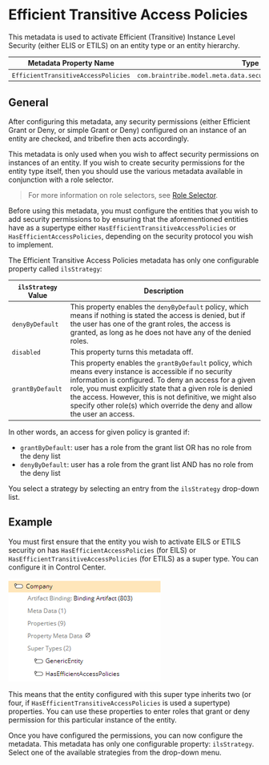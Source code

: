 # Efficient Transitive Access Policies

This metadata is used to activate Efficient (Transitive) Instance Level Security (either ELIS or ETILS) on an entity type or an entity hierarchy.

Metadata Property Name  | Type Signature  
------- | -----------
`EfficientTransitiveAccessPolicies` | `com.braintribe.model.meta.data.security.EfficientTransitiveAccessPolicies`

## General

After configuring this metadata, any security permissions (either Efficient Grant or Deny, or simple Grant or Deny) configured on an instance of an entity are checked, and tribefire then acts accordingly.

This metadata is only used when you wish to affect security permissions on instances of an entity. If you wish to create security permissions for the entity type itself, then you should use the various metadata available in conjunction with a role selector.

> For more information on role selectors, see [Role Selector](selectors/role_selector.md).

Before using this metadata, you must configure the entities that you wish to add security permissions to by ensuring that the aforementioned entities have as a supertype either `HasEfficientTransitiveAccessPolicies` or `HasEfficientAccessPolicies`, depending on the security protocol you wish to implement.

The Efficient Transitive Access Policies metadata has only one configurable property called `ilsStrategy`:

`ilsStrategy` Value | Description
------| ---------
`denyByDefault` | This property enables the `denyByDefault` policy, which means if nothing is stated the access is denied, but if the user has one of the grant roles, the access is granted, as long as he does not have any of the denied roles.
`disabled` | This property turns this metadata off.
`grantByDefault` | This property enables the `grantByDefault` policy, which means every instance is accessible if no security information is configured. To deny an access for a given role, you must explicitly state that a given role is denied the access. However, this is not definitive, we might also specify other role(s) which override the deny and allow the user an access.

In other words, an access for given policy is granted if:

* `grantByDefault`: user has a role from the grant list OR has no role from the deny list
* `denyByDefault`: user has a role from the grant list AND has no role from the deny list

You select a strategy by selecting an entry from the `ilsStrategy` drop-down list.

## Example

You must first ensure that the entity you wish to activate EILS or ETILS security on has `HasEfficientAccessPolicies` (for EILS) or `HasEfficientTransitiveAccessPolicies` (for ETILS) as a super type. You can configure it in Control Center.

![](../images/EfficientTransitiveAccessPolicies01.png)

This means that the entity configured with this super type inherits two (or four, if `HasEfficientTransitiveAccessPolicies` is used a supertype) properties. You can use these properties to enter roles that grant or deny permission for this particular instance of the entity.

Once you have configured the permissions, you can now configure the metadata. This metadata has only one configurable property: `ilsStrategy`. Select one of the available strategies from the drop-down menu.